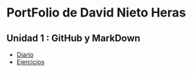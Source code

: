 # PortFolio de David Nieto Heras
## Unidad 1 : GitHub y MarkDown
* [Diario](/UD1:%20GitHub%20y%20MarkDown/diario_UD1.md/)
* [Ejercicios](/UD1:%20GitHub%20y%20MarkDown/EJ_UD1/)

